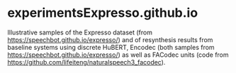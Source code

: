 # experimentsExpresso.github.io
Illustrative samples of the Expresso dataset (from https://speechbot.github.io/expresso/) 
and of resynthesis results from baseline systems using discrete  HuBERT, Encodec
(both samples from https://speechbot.github.io/expresso/) as well as FACodec units (code
from https://github.com/lifeiteng/naturalspeech3_facodec). 
